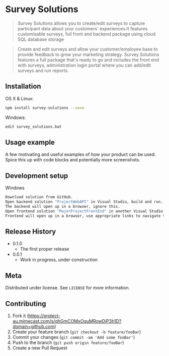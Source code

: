 # Survey Solutions
> Survey Solutions allows you to create/edit surveys to capture participant data about your customers' experiences.It features customisable surveys, full front and backend package using cloud SQL database storage

>Create and edit surveys and allow your customer/employee base to provide feedback to grow your marketing strategy.
Survey Solutions features a full package that's ready to go and includes the front end with surveys, administration login portal where you can add/edit
surveys and run reports.

## Installation

OS X & Linux:

```sh
npm install survey-solutions --save
```

Windows:

```sh
edit survey_solutions.bat
```

## Usage example

A few motivating and useful examples of how your product can be used. Spice this up with code blocks and potentially more screenshots.

## Development setup

Windows
```sh
Download solution from GitHub.
Open backend solution "ProjectWebAPI" in Visual Studio, build and run.
The backend will open up in a browser, ignore this.
Open frontend solution "MajorProjectFrontEnd" in another Visual Studio, build and run.
Frontend will open up in a browser, use appropriate links to navigate the website.
```

## Release History

* 0.1.0
    * The first proper release
* 0.0.1
    * Work in progress, under construction

## Meta

Distributed under license. See ``LICENSE`` for more information.

## Contributing

1. Fork it (<https://protect-au.mimecast.com/s/qhGmCOMxOquMRowDiP3h1D?domain=github.com>)
2. Create your feature branch (`git checkout -b feature/fooBar`)
3. Commit your changes (`git commit -am 'Add some fooBar'`)
4. Push to the branch (`git push origin feature/fooBar`)
5. Create a new Pull Request
